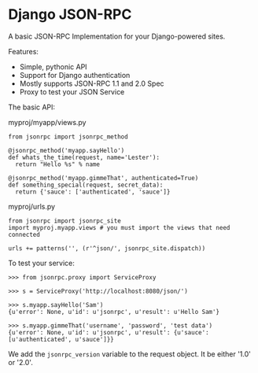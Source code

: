 Django JSON-RPC
===============

A basic JSON-RPC Implementation for your Django-powered sites.

Features:
  *   Simple, pythonic API
  *   Support for Django authentication
  *   Mostly supports JSON-RPC 1.1 and 2.0 Spec
  *   Proxy to test your JSON Service

The basic API:

myproj/myapp/views.py
    
    from jsonrpc import jsonrpc_method
    
    @jsonrpc_method('myapp.sayHello')
    def whats_the_time(request, name='Lester'):
      return "Hello %s" % name
    
    @jsonrpc_method('myapp.gimmeThat', authenticated=True)
    def something_special(request, secret_data):
      return {'sauce': ['authenticated', 'sauce']}
    
    
myproj/urls.py
    
    from jsonrpc import jsonrpc_site
    import myproj.myapp.views # you must import the views that need connected
    
    urls += patterns('', (r'^json/', jsonrpc_site.dispatch))


To test your service:
  
    >>> from jsonrpc.proxy import ServiceProxy
    
    >>> s = ServiceProxy('http://localhost:8080/json/')
    
    >>> s.myapp.sayHello('Sam')
    {u'error': None, u'id': u'jsonrpc', u'result': u'Hello Sam'}
    
    >>> s.myapp.gimmeThat('username', 'password', 'test data')
    {u'error': None, u'id': u'jsonrpc', u'result': {u'sauce': [u'authenticated', u'sauce']}}


We add the `jsonrpc_version` variable to the request object. It be either '1.0' or '2.0'.